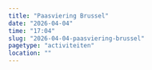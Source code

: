 ```yaml
---
title: "Paasviering Brussel"
date: "2026-04-04"
time: "17:04"
slug: "2026-04-04-paasviering-brussel"
pagetype: "activiteiten"
location: ""
---
```




